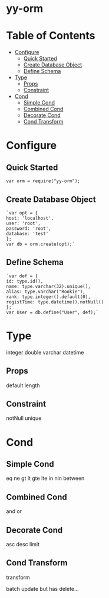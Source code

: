 # yy-orm

# Table of Contents

* [Configure](#configure)
  * [Quick Started](#quick-started)
  * [Create Database Object](#create-database-object)
  * [Define Schema](#define-schema)
* [Type](#type)
  * [Props](#props)
  * [Constraint](#constraint)
* [Cond](#cond)
  * [Simple Cond](#simple-cond)
  * [Combined Cond](#combined-cond)
  * [Decorate Cond](#decorate-cond)
  * [Cond Transform](#cond-transform)
# Configure

## Quick Started
`var orm = require("yy-orm");`

## Create Database Object
    `var opt = { 
	host: 'localhost',
	user: 'root', 
	password: 'root', 
	database: 'test'
    };
    var db = orm.create(opt);`

## Define Schema
    `var def = {
    id: type.id(),
    name: type.varchar(32).unique(),
    alias: type.varchar("Rookie"),
    rank: type.integer().default(0),
    registTime: type.datetime().notNull()
    };
    var User = db.define("User", def);`

# Type
integer
double
varchar
datetime

## Props
default
length

## Constraint
notNull
unique


# Cond
## Simple Cond
eq
ne
gt
lt
gte 
lte 
in
nin 
between 

## Combined Cond
and 
or

## Decorate Cond
asc 
desc
limit 

## Cond Transform
transform

batch update but has delete...

